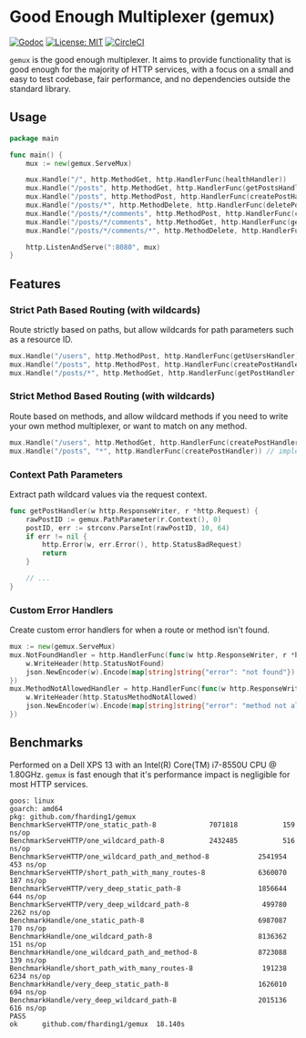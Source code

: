 # Good Enough Multiplexer (gemux)

[![Godoc](https://godoc.org/github.com/fharding1/gemux?status.svg)](http://godoc.org/github.com/fharding1/gemux)
[![License: MIT](https://img.shields.io/badge/License-MIT-yellow.svg)](https://opensource.org/licenses/MIT)
[![CircleCI](https://circleci.com/gh/fharding1/gemux.svg?style=svg)](https://circleci.com/gh/fharding1/gemux)

`gemux` is the good enough multiplexer. It aims to provide functionality that is good enough for the majority of HTTP services,
with a focus on a small and easy to test codebase, fair performance, and no dependencies outside the standard library.

## Usage

```go
package main

func main() {
    mux := new(gemux.ServeMux)

    mux.Handle("/", http.MethodGet, http.HandlerFunc(healthHandler))
    mux.Handle("/posts", http.MethodGet, http.HandlerFunc(getPostsHandler))
    mux.Handle("/posts", http.MethodPost, http.HandlerFunc(createPostHandler))
    mux.Handle("/posts/*", http.MethodDelete, http.HandlerFunc(deletePostHandler))
    mux.Handle("/posts/*/comments", http.MethodPost, http.HandlerFunc(createCommentHandler))
    mux.Handle("/posts/*/comments", http.MethodGet, http.HandlerFunc(getCommentsHandler))
    mux.Handle("/posts/*/comments/*", http.MethodDelete, http.HandlerFunc(deleteCommentHandler))

    http.ListenAndServe(":8080", mux)
}
```

## Features

### Strict Path Based Routing (with wildcards)

Route strictly based on paths, but allow wildcards for path parameters such as a resource ID.

```go
mux.Handle("/users", http.MethodPost, http.HandlerFunc(getUsersHandler))
mux.Handle("/posts", http.MethodPost, http.HandlerFunc(createPostHandler))
mux.Handle("/posts/*", http.MethodGet, http.HandlerFunc(getPostHandler))
```

### Strict Method Based Routing (with wildcards)

Route based on methods, and allow wildcard methods if you need to write your own method multiplexer, or want
to match on any method.

```go
mux.Handle("/users", http.MethodGet, http.HandlerFunc(createPostHandler)) // implement your own method muxer
mux.Handle("/posts", "*", http.HandlerFunc(createPostHandler)) // implement your own method muxer
```

### Context Path Parameters

Extract path wildcard values via the request context.

```go
func getPostHandler(w http.ResponseWriter, r *http.Request) {
    rawPostID := gemux.PathParameter(r.Context(), 0)
    postID, err := strconv.ParseInt(rawPostID, 10, 64)
    if err != nil {
        http.Error(w, err.Error(), http.StatusBadRequest)
        return
    }

    // ...
}
```

### Custom Error Handlers

Create custom error handlers for when a route or method isn't found.

```go
mux := new(gemux.ServeMux)
mux.NotFoundHandler = http.HandlerFunc(func(w http.ResponseWriter, r *http.Request) {
    w.WriteHeader(http.StatusNotFound)
    json.NewEncoder(w).Encode(map[string]string{"error": "not found"})
})
mux.MethodNotAllowedHandler = http.HandlerFunc(func(w http.ResponseWriter, r *http.Request) {
    w.WriteHeader(http.StatusMethodNotAllowed)
    json.NewEncoder(w).Encode(map[string]string{"error": "method not allowed"})
})
```

## Benchmarks

Performed on a Dell XPS 13 with an Intel(R) Core(TM) i7-8550U CPU @ 1.80GHz. `gemux` is fast enough
that it's performance impact is negligible for most HTTP services.

```
goos: linux
goarch: amd64
pkg: github.com/fharding1/gemux
BenchmarkServeHTTP/one_static_path-8         	 7071818	       159 ns/op
BenchmarkServeHTTP/one_wildcard_path-8       	 2432485	       516 ns/op
BenchmarkServeHTTP/one_wildcard_path_and_method-8         	 2541954	       453 ns/op
BenchmarkServeHTTP/short_path_with_many_routes-8          	 6360070	       187 ns/op
BenchmarkServeHTTP/very_deep_static_path-8                	 1856644	       644 ns/op
BenchmarkServeHTTP/very_deep_wildcard_path-8              	  499780	      2262 ns/op
BenchmarkHandle/one_static_path-8                         	 6987087	       170 ns/op
BenchmarkHandle/one_wildcard_path-8                       	 8136362	       151 ns/op
BenchmarkHandle/one_wildcard_path_and_method-8            	 8723088	       139 ns/op
BenchmarkHandle/short_path_with_many_routes-8             	  191238	      6234 ns/op
BenchmarkHandle/very_deep_static_path-8                   	 1626010	       694 ns/op
BenchmarkHandle/very_deep_wildcard_path-8                 	 2015136	       616 ns/op
PASS
ok  	github.com/fharding1/gemux	18.140s
```
